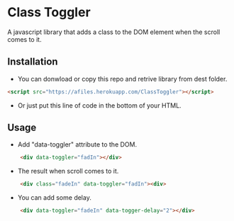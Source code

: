 # Class Toggler

A javascript library that adds a class to the DOM element when the scroll comes to it.

## Installation

- You can donwload or copy this repo and retrive library from dest folder.

```html
<script src="https://afiles.herokuapp.com/ClassToggler"></script>
```

- Or just put this line of code in the bottom of your HTML.

## Usage

- Add "data-toggler" attribute to the DOM.

```html
    <div data-toggler="fadIn"></div>
```

- The result when scroll comes to it.

```html
    <div class="fadeIn" data-toggler="fadIn"><div>
```
- You can add some delay.
```html
    <div data-toggler="fadeIn" data-togger-delay="2"></div>
```




